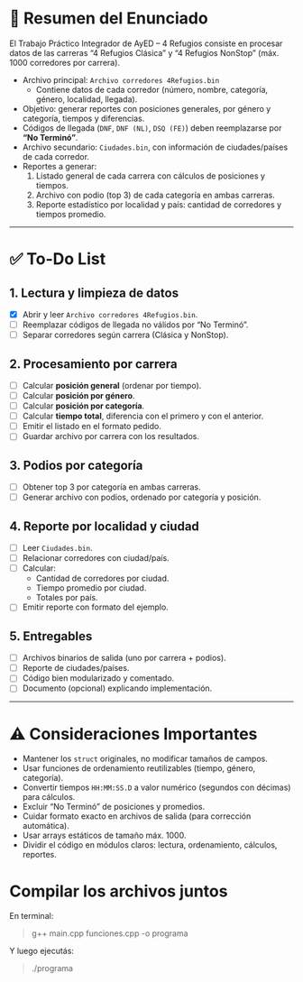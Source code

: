 # 📌 Resumen del Enunciado
El Trabajo Práctico Integrador de AyED – 4 Refugios consiste en procesar datos de las
carreras “4 Refugios Clásica” y “4 Refugios NonStop” (máx. 1000 corredores por carrera).

- Archivo principal: `Archivo corredores 4Refugios.bin`
  - Contiene datos de cada corredor (número, nombre, categoría, género, localidad, llegada).
- Objetivo: generar reportes con posiciones generales, por género y categoría, tiempos y diferencias.
- Códigos de llegada (`DNF`, `DNF (NL)`, `DSQ (FE)`) deben reemplazarse por **“No Terminó”**.
- Archivo secundario: `Ciudades.bin`, con información de ciudades/países de cada corredor.
- Reportes a generar:
  1. Listado general de cada carrera con cálculos de posiciones y tiempos.
  2. Archivo con podio (top 3) de cada categoría en ambas carreras.
  3. Reporte estadístico por localidad y país: cantidad de corredores y tiempos promedio.

---

# ✅ To-Do List

## 1. Lectura y limpieza de datos
- [x] Abrir y leer `Archivo corredores 4Refugios.bin`.
- [ ] Reemplazar códigos de llegada no válidos por “No Terminó”.
- [ ] Separar corredores según carrera (Clásica y NonStop).

## 2. Procesamiento por carrera
- [ ] Calcular **posición general** (ordenar por tiempo).
- [ ] Calcular **posición por género**.
- [ ] Calcular **posición por categoría**.
- [ ] Calcular **tiempo total**, diferencia con el primero y con el anterior.
- [ ] Emitir el listado en el formato pedido.
- [ ] Guardar archivo por carrera con los resultados.

## 3. Podios por categoría
- [ ] Obtener top 3 por categoría en ambas carreras.
- [ ] Generar archivo con podios, ordenado por categoría y posición.

## 4. Reporte por localidad y ciudad
- [ ] Leer `Ciudades.bin`.
- [ ] Relacionar corredores con ciudad/país.
- [ ] Calcular:
  - Cantidad de corredores por ciudad.
  - Tiempo promedio por ciudad.
  - Totales por país.
- [ ] Emitir reporte con formato del ejemplo.

## 5. Entregables
- [ ] Archivos binarios de salida (uno por carrera + podios).
- [ ] Reporte de ciudades/países.
- [ ] Código bien modularizado y comentado.
- [ ] Documento (opcional) explicando implementación.

---

# ⚠️ Consideraciones Importantes
- Mantener los `struct` originales, no modificar tamaños de campos.
- Usar funciones de ordenamiento reutilizables (tiempo, género, categoría).
- Convertir tiempos `HH:MM:SS.D` a valor numérico (segundos con décimas) para cálculos.
- Excluir “No Terminó” de posiciones y promedios.
- Cuidar formato exacto en archivos de salida (para corrección automática).
- Usar arrays estáticos de tamaño máx. 1000.
- Dividir el código en módulos claros: lectura, ordenamiento, cálculos, reportes.

# Compilar los archivos juntos

En terminal:

> g++ main.cpp funciones.cpp -o programa


Y luego ejecutás:

> ./programa
